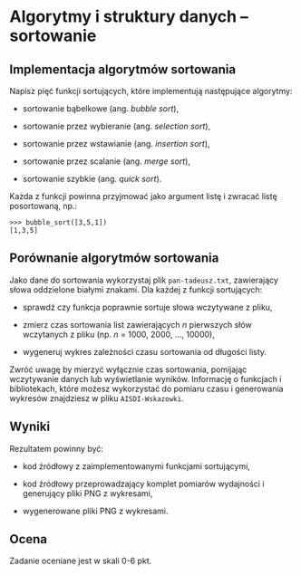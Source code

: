 
# Algorytmy i struktury danych – sortowanie

## Implementacja algorytmów sortowania

Napisz pięć funkcji sortujących, które implementują następujące algorytmy:

* sortowanie bąbelkowe (ang. *bubble sort*),

* sortowanie przez wybieranie (ang. *selection sort*),

* sortowanie przez wstawianie (ang. *insertion sort*),

* sortowanie przez scalanie (ang. *merge sort*),

* sortowanie szybkie (ang. *quick sort*).

Każda z funkcji powinna przyjmować jako argument listę i zwracać listę posortowaną, np.:

    >>> bubble_sort([3,5,1])
    [1,3,5]

## Porównanie algorytmów sortowania

Jako dane do sortowania wykorzystaj plik `pan-tadeusz.txt`, zawierający słowa oddzielone białymi znakami. Dla każdej z funkcji sortujących:

* sprawdź czy funkcja poprawnie sortuje słowa wczytywane z pliku,

* zmierz czas sortowania list zawierających *n* pierwszych słów wczytanych z pliku (np. *n* = 1000, 2000, ..., 10000),

* wygeneruj wykres zależności czasu sortowania od długości listy.

Zwróć uwagę by mierzyć wyłącznie czas sortowania, pomijając wczytywanie danych lub wyświetlanie wyników. Informację o funkcjach i bibliotekach, które możesz wykorzystać do pomiaru czasu i generowania wykresów znajdziesz w pliku `AISDI-Wskazowki`.

## Wyniki

Rezultatem powinny być:

* kod źródłowy z zaimplementowanymi funkcjami sortującymi,

* kod źródłowy przeprowadzający komplet pomiarów wydajności i generujący pliki PNG z wykresami,

* wygenerowane pliki PNG z wykresami.

## Ocena

Zadanie oceniane jest w skali 0-6 pkt.